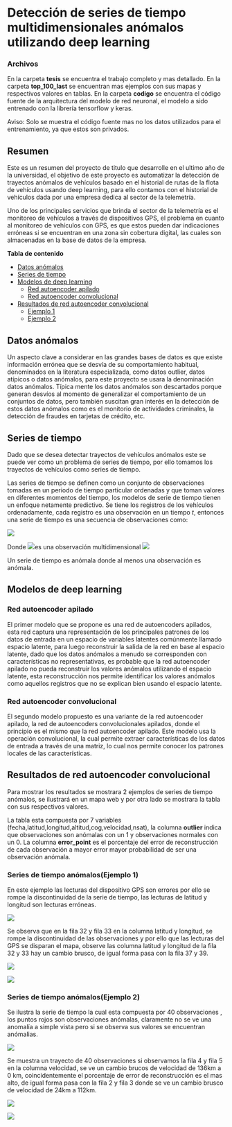 # Detección de series de tiempo multidimensionales anómalos utilizando deep learning

### Archivos

En la carpeta **tesis** se encuentra el trabajo completo y mas detallado.
En la carpeta **top_100_last** se encuentran mas ejemplos con sus mapas y respectivos valores en tablas.
En la carpeta **codigo** se encuentra el código fuente de la arquitectura del modelo de red neuronal, el modelo a sido entrenado con la librería tensorflow y keras.

Aviso: Solo se muestra el código fuente mas no los datos utilizados para el entrenamiento, ya que estos son privados.



## Resumen

Este es un resumen del proyecto de titulo que desarrolle en el ultimo año de la universidad, el objetivo de este proyecto es automatizar la detección de trayectos anómalos de vehículos basado en el historial de
rutas de la flota de vehículos usando deep learning, para ello contamos con el historial de vehículos dada por una empresa dedica al sector de la telemetría.

Uno de los principales servicios que brinda el sector de la telemetría es el monitoreo de vehículos a través de dispositivos GPS, el problema en cuanto al monitoreo de vehículos con GPS, es que estos pueden dar indicaciones erróneas si se encuentran en una zona sin cobertura digital, las cuales son almacenadas en la base de datos de la empresa.

**Tabla de contenido**

 - [Datos anómalos](#datos_anomalos)
 - [Series de tiempo](#time_series)
 - [Modelos de deep learning](#modelos)
	 - [Red autoencoder apilado](#red_autoencoder_full)
	 - [Red autoencoder convolucional](#red_autoencoder_conv)
 - [Resultados de red autoencoder convolucional](#resultados)
     - [Ejemplo 1](#ejemplo_1)
     - [Ejemplo 2](#ejemplo_2)
<h2 id="datos_anomalos">Datos anómalos</h2>
Un aspecto clave a considerar en las grandes bases de datos es que existe información errónea que se desvía de su comportamiento habitual, denominados en la literatura especializada, como datos outlier, datos atípicos o datos anómalos, para este proyecto se usara la denominación datos anómalos.  Típica mente los datos anómalos son descartados porque generan desvíos al momento de generalizar el comportamiento de un conjuntos de datos, pero también suscitan gran interés en la detección de estos datos anómalos como es el monitorio
de actividades criminales, la detección de fraudes en tarjetas de crédito, etc.

<h2 id="time_series">Series de tiempo</h2>
Dado que se desea detectar trayectos de vehículos anómalos este se puede ver como un problema de series de tiempo, por ello tomamos los trayectos de vehículos como series de tiempo.

Las series de tiempo se definen como un conjunto de observaciones tomadas en un periodo de tiempo particular ordenadas y que toman valores en diferentes momentos del tiempo, los modelos de serie de tiempo tienen un enfoque netamente predictivo. Se tiene los registros de los vehículos ordenadamente, cada registro es una observación en un tiempo $t$, entonces una serie de tiempo es una secuencia de observaciones como:

![](C:\Users\richar\Desktop\time_series\ejemplos\time.PNG)

Donde ![](C:\Users\richar\Desktop\time_series\ejemplos\obs.PNG)es una observación multidimensional ![](C:\Users\richar\Desktop\time_series\ejemplos\R_d.PNG)

Un serie de tiempo es anómala donde al menos una observación es anómala.

<h2 id="modelos">Modelos de deep learning</h2>
<h3 id="red_autoencoder_full">Red autoencoder apilado </h3>

El primer modelo que se propone es una red de autoencoders apilados, esta red captura una representación de los principales patrones de los datos de entrada en un espacio de variables latentes comúnmente llamado espacio latente, para luego reconstruir la salida de la red en base al espacio latente, dado que los datos anómalos a menudo se corresponden con características no representativas, es probable que la red autoencoder apilado no pueda reconstruir los valores anómalos utilizando el espacio latente, esta reconstrucción nos permite identificar los valores anómalos como aquellos registros que no se explican bien usando el espacio latente.

<h3 id="red_autoencoder_conv">Red autoencoder convolucional</h3>
 El segundo modelo propuesto es una variante de la red autoencoder apilado, la red de autoencoders convolucionales apilados, donde el principio es el mismo que la red autoencoder apilado. Este modelo usa la operación convolucional, la cual permite extraer características de los datos de entrada a través de una matriz, lo cual nos permite
conocer los patrones locales de las características.

<h2 id="resultados">Resultados de red autoencoder convolucional</h2>
Para mostrar los resultados se mostrara 2 ejemplos de series de tiempo anómalos, se ilustrará en un mapa web y por otra lado se mostrara la tabla con sus respectivos valores.

La tabla esta compuesta por 7 variables (fecha,latitud,longitud,altitud,cog,velocidad,nsat), la columna **outlier** indica que observaciones son anómalas con un 1 y observaciones normales con un 0. La columna **error_point** es el porcentaje del error de reconstrucción de cada observación a mayor error mayor probabilidad de ser una observación anómala.

 <h3 id="ejemplo_1">Series de tiempo anómalos(Ejemplo 1)</h3>
En este ejemplo las lecturas del dispositivo GPS son errores por ello se rompe la discontinuidad de la serie de tiempo, las lecturas de latitud y longitud son lecturas erróneas.

![](C:\Users\richar\Desktop\time_series\ejemplos\mapa_2.PNG)

Se observa que en la fila 32 y fila 33 en la columna latitud y longitud, se rompe la discontinuidad de las observaciones y por ello que las lecturas del GPS se disparan el mapa, observe las columna latitud y longitud de la fila 32 y 33 hay un cambio brusco, de igual forma pasa con la fila 37 y 39.

![](C:\Users\richar\Desktop\time_series\ejemplos\tabla_3.PNG)

![](C:\Users\richar\Desktop\time_series\ejemplos\tabla_4.PNG)



<h3 id="ejemplo_2">Series de tiempo anómalos(Ejemplo 2)</h3>
Se ilustra la serie de tiempo la cual esta compuesta por 40 observaciones , los puntos rojos son observaciones anómalas, claramente no se ve una anomalía a simple vista pero si se observa sus valores se encuentran anómalias.

![](C:\Users\richar\Desktop\time_series\ejemplos\mapa_1.PNG)

Se muestra un trayecto de 40 observaciones si observamos la fila 4 y fila 5 en la columna velocidad, se ve un cambio brucos de velocidad de 136km a 0 km, coincidentemente el porcentaje de error de reconstrucción es el mas alto, de igual forma pasa con la fila 2 y fila 3 donde se ve un cambio brusco de velocidad de 24km a 112km.

![](C:\Users\richar\Desktop\time_series\ejemplos\tabla_1.PNG)

![](C:\Users\richar\Desktop\time_series\ejemplos\tabla_2.PNG)